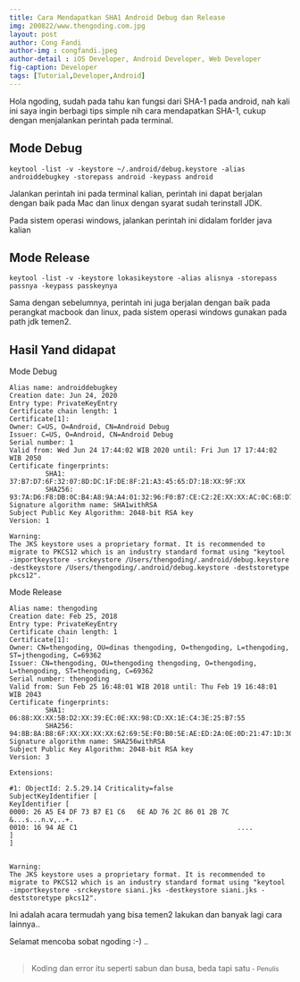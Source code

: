 ```yaml
---
title: Cara Mendapatkan SHA1 Android Debug dan Release
img: 200822/www.thengoding.com.jpg
layout: post
author: Cong Fandi
author-img : congfandi.jpeg
author-detail : iOS Developer, Android Developer, Web Developer
fig-caption: Developer
tags: [Tutorial,Developer,Android]
---
```


Hola ngoding, sudah pada tahu kan fungsi dari SHA-1 pada android, nah kali ini saya ingin berbagi tips simple nih cara mendapatkan SHA-1, cukup dengan menjalankan perintah pada terminal.

## Mode Debug

```
keytool -list -v -keystore ~/.android/debug.keystore -alias androiddebugkey -storepass android -keypass android 
```

Jalankan perintah ini pada terminal kalian, perintah ini dapat berjalan dengan baik pada Mac dan linux dengan syarat sudah terinstall JDK.

Pada sistem operasi windows, jalankan perintah ini didalam forlder java kalian


## Mode Release

```
keytool -list -v -keystore lokasikeystore -alias alisnya -storepass passnya -keypass passkeynya
```

Sama dengan sebelumnya, perintah ini juga berjalan dengan baik pada perangkat macbook dan linux, pada sistem operasi windows gunakan pada path jdk temen2.


## Hasil Yand didapat

Mode Debug

```
Alias name: androiddebugkey
Creation date: Jun 24, 2020
Entry type: PrivateKeyEntry
Certificate chain length: 1
Certificate[1]:
Owner: C=US, O=Android, CN=Android Debug
Issuer: C=US, O=Android, CN=Android Debug
Serial number: 1
Valid from: Wed Jun 24 17:44:02 WIB 2020 until: Fri Jun 17 17:44:02 WIB 2050
Certificate fingerprints:
         SHA1: 37:B7:D7:6F:32:07:8D:DC:1F:DE:8F:21:A3:45:65:D7:18:XX:9F:XX
         SHA256: 93:7A:D6:F8:DB:0C:B4:A8:9A:A4:01:32:96:F0:B7:CE:C2:2E:XX:XX:AC:0C:6B:D7:A3:B4:2A:38:4B:5F:CB:C6
Signature algorithm name: SHA1withRSA
Subject Public Key Algorithm: 2048-bit RSA key
Version: 1

Warning:
The JKS keystore uses a proprietary format. It is recommended to migrate to PKCS12 which is an industry standard format using "keytool -importkeystore -srckeystore /Users/thengoding/.android/debug.keystore -destkeystore /Users/thengoding/.android/debug.keystore -deststoretype pkcs12".

```


Mode Release

```
Alias name: thengoding
Creation date: Feb 25, 2018
Entry type: PrivateKeyEntry
Certificate chain length: 1
Certificate[1]:
Owner: CN=thengoding, OU=dinas thengoding, O=thengoding, L=thengoding, ST=jthengoding, C=69362
Issuer: CN=thengoding, OU=thengoding thengoding, O=thengoding, L=thengoding, ST=thengoding, C=69362
Serial number: thengoding
Valid from: Sun Feb 25 16:48:01 WIB 2018 until: Thu Feb 19 16:48:01 WIB 2043
Certificate fingerprints:
         SHA1: 06:88:XX:XX:5B:D2:XX:39:EC:0E:XX:98:CD:XX:1E:C4:3E:25:B7:55
         SHA256: 94:8B:8A:B8:6F:XX:XX:XX:XX:62:69:5E:F0:B0:5E:AE:ED:2A:0E:0D:21:47:1D:30:65:B6:C4:E7:93:70:47:60
Signature algorithm name: SHA256withRSA
Subject Public Key Algorithm: 2048-bit RSA key
Version: 3

Extensions: 

#1: ObjectId: 2.5.29.14 Criticality=false
SubjectKeyIdentifier [
KeyIdentifier [
0000: 26 A5 E4 DF 73 B7 E1 C6   6E AD 76 2C 86 01 2B 7C  &...s...n.v,..+.
0010: 16 94 AE C1                                        ....
]
]


Warning:
The JKS keystore uses a proprietary format. It is recommended to migrate to PKCS12 which is an industry standard format using "keytool -importkeystore -srckeystore siani.jks -destkeystore siani.jks -deststoretype pkcs12".

```


Ini adalah acara termudah yang bisa temen2 lakukan dan banyak lagi cara lainnya.. 

Selamat mencoba sobat ngoding :-) ..
<br>
<br>
>Koding dan error itu seperti sabun dan busa, beda tapi satu<small> - Penulis</small>